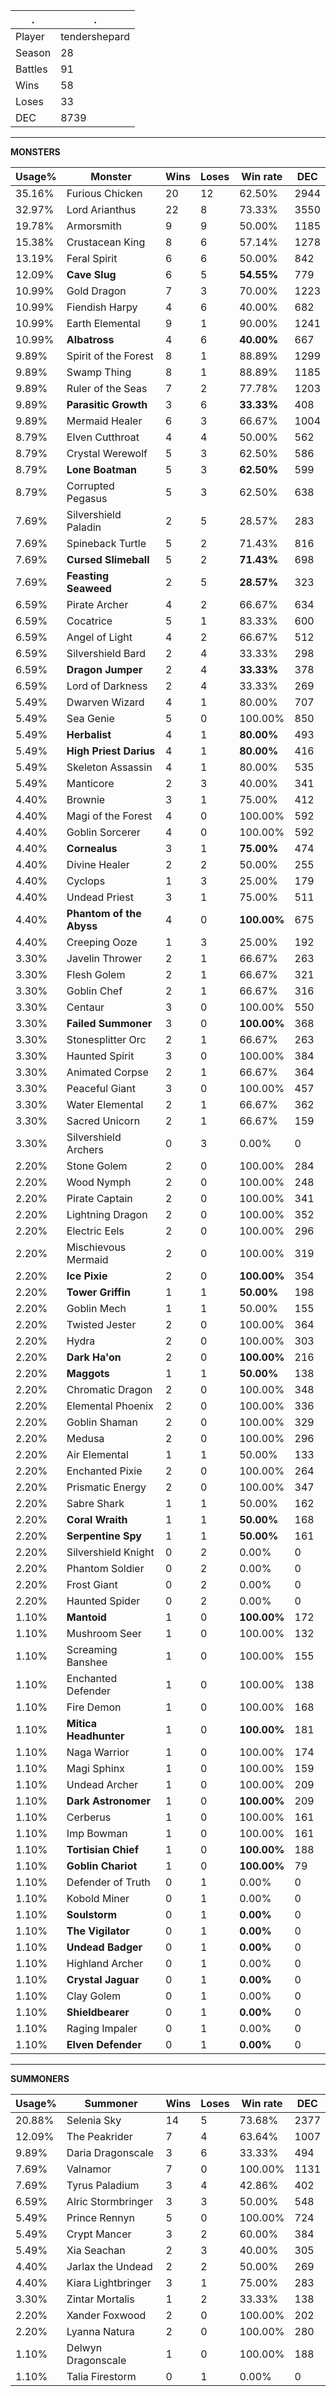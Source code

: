 .|.
|-|-
Player|tendershepard
Season|28
Battles|91
Wins|58
Loses|33
DEC|8739

---
**MONSTERS**

Usage%|Monster|Wins|Loses|Win rate|DEC|
-|-|-|-|-|-|
35.16%|Furious Chicken|20|12|62.50%|2944|
32.97%|Lord Arianthus|22|8|73.33%|3550|
19.78%|Armorsmith|9|9|50.00%|1185|
15.38%|Crustacean King|8|6|57.14%|1278|
13.19%|Feral Spirit|6|6|50.00%|842|
12.09%|**Cave Slug**|6|5|**54.55%**|779|
10.99%|Gold Dragon|7|3|70.00%|1223|
10.99%|Fiendish Harpy|4|6|40.00%|682|
10.99%|Earth Elemental|9|1|90.00%|1241|
10.99%|**Albatross**|4|6|**40.00%**|667|
9.89%|Spirit of the Forest|8|1|88.89%|1299|
9.89%|Swamp Thing|8|1|88.89%|1185|
9.89%|Ruler of the Seas|7|2|77.78%|1203|
9.89%|**Parasitic Growth**|3|6|**33.33%**|408|
9.89%|Mermaid Healer|6|3|66.67%|1004|
8.79%|Elven Cutthroat|4|4|50.00%|562|
8.79%|Crystal Werewolf|5|3|62.50%|586|
8.79%|**Lone Boatman**|5|3|**62.50%**|599|
8.79%|Corrupted Pegasus|5|3|62.50%|638|
7.69%|Silvershield Paladin|2|5|28.57%|283|
7.69%|Spineback Turtle|5|2|71.43%|816|
7.69%|**Cursed Slimeball**|5|2|**71.43%**|698|
7.69%|**Feasting Seaweed**|2|5|**28.57%**|323|
6.59%|Pirate Archer|4|2|66.67%|634|
6.59%|Cocatrice|5|1|83.33%|600|
6.59%|Angel of Light|4|2|66.67%|512|
6.59%|Silvershield Bard|2|4|33.33%|298|
6.59%|**Dragon Jumper**|2|4|**33.33%**|378|
6.59%|Lord of Darkness|2|4|33.33%|269|
5.49%|Dwarven Wizard|4|1|80.00%|707|
5.49%|Sea Genie|5|0|100.00%|850|
5.49%|**Herbalist**|4|1|**80.00%**|493|
5.49%|**High Priest Darius**|4|1|**80.00%**|416|
5.49%|Skeleton Assassin|4|1|80.00%|535|
5.49%|Manticore|2|3|40.00%|341|
4.40%|Brownie|3|1|75.00%|412|
4.40%|Magi of the Forest|4|0|100.00%|592|
4.40%|Goblin Sorcerer|4|0|100.00%|592|
4.40%|**Cornealus**|3|1|**75.00%**|474|
4.40%|Divine Healer|2|2|50.00%|255|
4.40%|Cyclops|1|3|25.00%|179|
4.40%|Undead Priest|3|1|75.00%|511|
4.40%|**Phantom of the Abyss**|4|0|**100.00%**|675|
4.40%|Creeping Ooze|1|3|25.00%|192|
3.30%|Javelin Thrower|2|1|66.67%|263|
3.30%|Flesh Golem|2|1|66.67%|321|
3.30%|Goblin Chef|2|1|66.67%|316|
3.30%|Centaur|3|0|100.00%|550|
3.30%|**Failed Summoner**|3|0|**100.00%**|368|
3.30%|Stonesplitter Orc|2|1|66.67%|263|
3.30%|Haunted Spirit|3|0|100.00%|384|
3.30%|Animated Corpse|2|1|66.67%|364|
3.30%|Peaceful Giant|3|0|100.00%|457|
3.30%|Water Elemental|2|1|66.67%|362|
3.30%|Sacred Unicorn|2|1|66.67%|159|
3.30%|Silvershield Archers|0|3|0.00%|0|
2.20%|Stone Golem|2|0|100.00%|284|
2.20%|Wood Nymph|2|0|100.00%|248|
2.20%|Pirate Captain|2|0|100.00%|341|
2.20%|Lightning Dragon|2|0|100.00%|352|
2.20%|Electric Eels|2|0|100.00%|296|
2.20%|Mischievous Mermaid|2|0|100.00%|319|
2.20%|**Ice Pixie**|2|0|**100.00%**|354|
2.20%|**Tower Griffin**|1|1|**50.00%**|198|
2.20%|Goblin Mech|1|1|50.00%|155|
2.20%|Twisted Jester|2|0|100.00%|364|
2.20%|Hydra|2|0|100.00%|303|
2.20%|**Dark Ha'on**|2|0|**100.00%**|216|
2.20%|**Maggots**|1|1|**50.00%**|138|
2.20%|Chromatic Dragon|2|0|100.00%|348|
2.20%|Elemental Phoenix|2|0|100.00%|336|
2.20%|Goblin Shaman|2|0|100.00%|329|
2.20%|Medusa|2|0|100.00%|296|
2.20%|Air Elemental|1|1|50.00%|133|
2.20%|Enchanted Pixie|2|0|100.00%|264|
2.20%|Prismatic Energy|2|0|100.00%|347|
2.20%|Sabre Shark|1|1|50.00%|162|
2.20%|**Coral Wraith**|1|1|**50.00%**|168|
2.20%|**Serpentine Spy**|1|1|**50.00%**|161|
2.20%|Silvershield Knight|0|2|0.00%|0|
2.20%|Phantom Soldier|0|2|0.00%|0|
2.20%|Frost Giant|0|2|0.00%|0|
2.20%|Haunted Spider|0|2|0.00%|0|
1.10%|**Mantoid**|1|0|**100.00%**|172|
1.10%|Mushroom Seer|1|0|100.00%|132|
1.10%|Screaming Banshee|1|0|100.00%|155|
1.10%|Enchanted Defender|1|0|100.00%|138|
1.10%|Fire Demon|1|0|100.00%|168|
1.10%|**Mitica Headhunter**|1|0|**100.00%**|181|
1.10%|Naga Warrior|1|0|100.00%|174|
1.10%|Magi Sphinx|1|0|100.00%|159|
1.10%|Undead Archer|1|0|100.00%|209|
1.10%|**Dark Astronomer**|1|0|**100.00%**|209|
1.10%|Cerberus|1|0|100.00%|161|
1.10%|Imp Bowman|1|0|100.00%|161|
1.10%|**Tortisian Chief**|1|0|**100.00%**|188|
1.10%|**Goblin Chariot**|1|0|**100.00%**|79|
1.10%|Defender of Truth|0|1|0.00%|0|
1.10%|Kobold Miner|0|1|0.00%|0|
1.10%|**Soulstorm**|0|1|**0.00%**|0|
1.10%|**The Vigilator**|0|1|**0.00%**|0|
1.10%|**Undead Badger**|0|1|**0.00%**|0|
1.10%|Highland Archer|0|1|0.00%|0|
1.10%|**Crystal Jaguar**|0|1|**0.00%**|0|
1.10%|Clay Golem|0|1|0.00%|0|
1.10%|**Shieldbearer**|0|1|**0.00%**|0|
1.10%|Raging Impaler|0|1|0.00%|0|
1.10%|**Elven Defender**|0|1|**0.00%**|0|

---
**SUMMONERS**

Usage%|Summoner|Wins|Loses|Win rate|DEC|
-|-|-|-|-|-|
20.88%|Selenia Sky|14|5|73.68%|2377|
12.09%|The Peakrider|7|4|63.64%|1007|
9.89%|Daria Dragonscale|3|6|33.33%|494|
7.69%|Valnamor|7|0|100.00%|1131|
7.69%|Tyrus Paladium|3|4|42.86%|402|
6.59%|Alric Stormbringer|3|3|50.00%|548|
5.49%|Prince Rennyn|5|0|100.00%|724|
5.49%|Crypt Mancer|3|2|60.00%|384|
5.49%|Xia Seachan|2|3|40.00%|305|
4.40%|Jarlax the Undead|2|2|50.00%|269|
4.40%|Kiara Lightbringer|3|1|75.00%|283|
3.30%|Zintar Mortalis|1|2|33.33%|138|
2.20%|Xander Foxwood|2|0|100.00%|202|
2.20%|Lyanna Natura|2|0|100.00%|280|
1.10%|Delwyn Dragonscale|1|0|100.00%|188|
1.10%|Talia Firestorm|0|1|0.00%|0|
